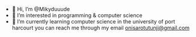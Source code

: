 - 👋 Hi, I’m @Mikyduuude
- 👀 I’m interested in programming & computer science
- 🌱 I’m currently learning computer science in the university of port harcourt
  you can reach me through my email onisarotutunji@gmail.com
